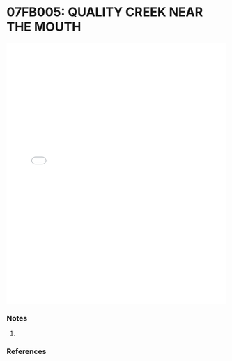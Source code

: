 # 07FB005: QUALITY CREEK NEAR THE MOUTH

<iframe src="/_static/stations/07FB005_fdc.html" width="100%" height="600" frameborder="0"></iframe>

### Notes
1. 

### References

